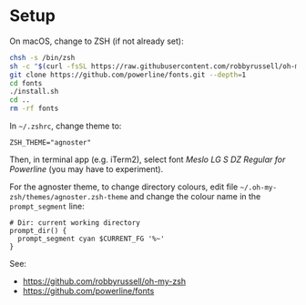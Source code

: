 # Setup

On macOS, change to ZSH (if not already set):

```bash
chsh -s /bin/zsh
sh -c "$(curl -fsSL https://raw.githubusercontent.com/robbyrussell/oh-my-zsh/master/tools/install.sh)"
git clone https://github.com/powerline/fonts.git --depth=1
cd fonts
./install.sh
cd ..
rm -rf fonts
```

In `~/.zshrc`, change theme to:

```
ZSH_THEME="agnoster"
```

Then, in terminal app (e.g. iTerm2), select font *Meslo LG S DZ Regular for Powerline* (you may have to experiment).

For the agnoster theme, to change directory colours, edit file `~/.oh-my-zsh/themes/agnoster.zsh-theme` and change the colour name in the `prompt_segment` line:

```
# Dir: current working directory
prompt_dir() {
  prompt_segment cyan $CURRENT_FG '%~'
}
```

See:

* https://github.com/robbyrussell/oh-my-zsh
* https://github.com/powerline/fonts
